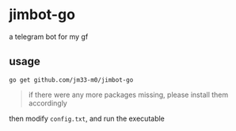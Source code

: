 # jimbot-go
a telegram bot for my gf

## usage

```
go get github.com/jm33-m0/jimbot-go
```
> if there were any more packages missing, please install them accordingly

then modify `config.txt`, and run the executable